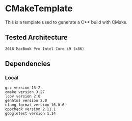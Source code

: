 # CMakeTemplate
This is a template used to generate a C++ build with CMake.
## Tested Architecture
```
2018 MacBook Pro Intel Core i9 (x86)
```
## Dependencies
### Local
```
gcc version 13.2
cmake version 3.27
lcov version 2.0
genhtml version 2.0
clang-format version 16.0.6
cppcheck version 2.11.1
googletest version 1.14
```